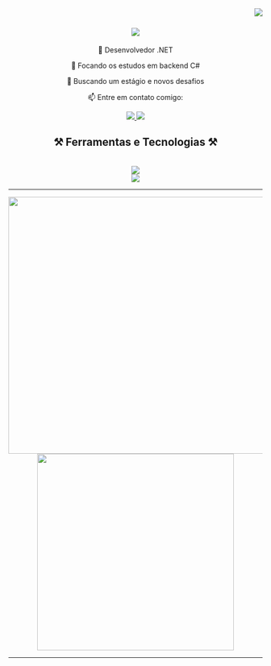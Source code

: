 <img align="right" src="https://visitor-badge.laobi.icu/badge?page_id=makzs.makzs" />

<h1 align="center">
    <img src="https://readme-typing-svg.herokuapp.com/?font=Righteous&size=35&center=true&vCenter=true&width=500&height=70&duration=4000&lines=Olá!+👋;+Eu+me+chamo+Erik!;" />
</h1>

<div align="center">
  
🎯 Desenvolvedor .NET
  
🌱 Focando os estudos em backend C#

🔭 Buscando um estágio e novos desafios

📫 Entre em contato comigo:
 </div>

 <div align="center"> 
  <a href="mailto:erikmakiak@gmail.com">
    <img src="https://img.shields.io/badge/Gmail-333333?style=for-the-badge&logo=gmail&logoColor=red" />
  </a>
  <a href="https://www.linkedin.com/in/erik-m-965573289/" target="_blank">
    <img src="https://img.shields.io/badge/LinkedIn-0077B5?style=for-the-badge&logo=linkedin&logoColor=white" target="_blank" />
  </a>
</div>

<div>
  
<h2 align="center">⚒️ Ferramentas e Tecnologias ⚒️</h2>
<br/>
  
</div>

<div align="center">
    <img src="https://skillicons.dev/icons?i=cs,dotnet,java,python,mysql" /><br>
    <img src="https://skillicons.dev/icons?i=,html,css,javascript,vscode,github,git," />
</div>

<hr>

<div align="center">
  
<img width=510 src="https://github-readme-stats.vercel.app/api?username=makzs&show_icons=true&theme=tokyonight">

<img width=390 src="https://github-readme-stats.vercel.app/api/top-langs/?username=makzs&layout=compact&theme=tokyonight">

</div>

<hr>

<!--
**makzs/makzs** is a ✨ _special_ ✨ repository because its `README.md` (this file) appears on your GitHub profile.

Here are some ideas to get you started:

- 🔭 I’m currently working on ...
- 🌱 I’m currently learning ...
- 👯 I’m looking to collaborate on ...
- 🤔 I’m looking for help with ...
- 💬 Ask me about ...
- 📫 How to reach me: ...
- 😄 Pronouns: ...
- ⚡ Fun fact: ...
-->

